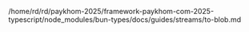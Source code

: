 /home/rd/rd/paykhom-2025/framework-paykhom-com-2025-typescript/node_modules/bun-types/docs/guides/streams/to-blob.md